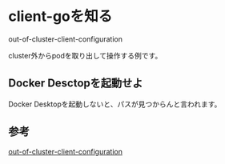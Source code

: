 # client-goを知る

out-of-cluster-client-configuration

cluster外からpodを取り出して操作する例です。

## Docker Desctopを起動せよ

Docker Desktopを起動しないと、パスが見つからんと言われます。

## 参考
[out-of-cluster-client-configuration](https://github.com/Kynea0b/client-go/blob/master/examples/out-of-cluster-client-configuration/main.go)
